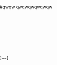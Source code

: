 #qwqw qwqwqwqwqwqw
<code><meta charset="UTF-8" />
<meta http-equiv="Content-Type" content="text/html; charset=UTF-8" />
<meta http-equiv="X-UA-Compatible" content="IE=Edge,chrome=1" />
<meta name="robots" content="noindex, nofollow" />
<meta name="viewport" content="width=device-width,initial-scale=1,maximum-scale=1" />
<link rel="stylesheet" id="yjs_styles-css" href="/cdn-cgi/styles/baidu.errors.css" type="text/css" media="screen,projection" />
<!--[if lt IE 9]><link rel="stylesheet" id='yjs_styles-ie-css' href="/cdn-cgi/styles/baidu.errors.ie.css" type="text/css" media="screen,projection" /><![endif]-->
<style type="text/css">body{margin:0;padding:0}</style>
<!--[if lt IE 9]><script type="text/javascript" src="//http://apps.bdimg.com/libs/jquery/1.9.1/jquery.min.js"></script><![endif]-->
<!--[if gte IE 9]><!--><script type="text/javascript" src="//apps.bdimg.com/libs/zepto/1.0rc/zepto.min.js"></script><!--<![endif]-->
<script type="text/javascript" src="/cdn-cgi/scripts/baidu.common.js"></script>
]==]</code>
